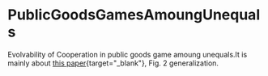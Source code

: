 # PublicGoodsGamesAmoungUnequals
Evolvability of Cooperation in public goods game amoung unequals.It is mainly about [this paper](https://www.nature.com/articles/s41586-019-1488-5 "Social dilemas amoung unequals"){target="_blank"}, Fig. 2 generalization.
